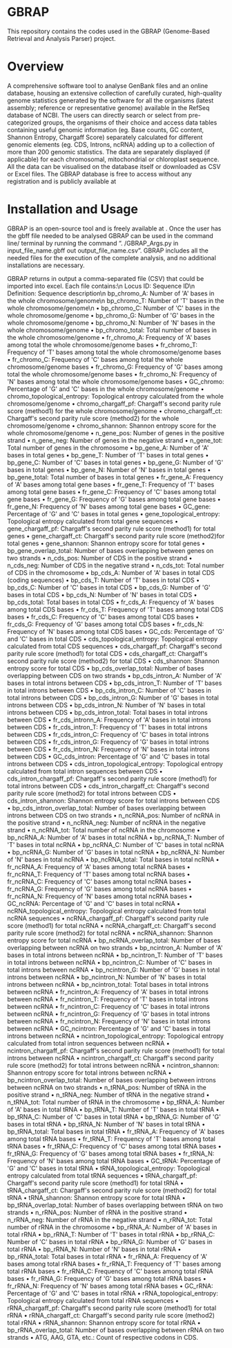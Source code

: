 # GBRAP
This repository contains the codes used in the GBRAP (Genome-Based Retrieval and Analysis Parser) project. 

# Overview
A comprehensive software tool to analyse GenBank files and an online database, housing an extensive collection of carefully curated, high-quality genome statistics generated by the software for all the organisms (latest assembly; reference or representative genome) available in the RefSeq database of NCBI. The users can directly search or select from pre-categorized groups, the organisms of their choice and access data tables containing useful genomic information (eg. Base counts, GC content, Shannon Entropy, Chargaff Score) separately calculated for different genomic elements (eg. CDS, Introns, ncRNA) adding up to a collection of more than 200 genomic statistics. The data are separately displayed (if applicable) for each chromosomal, mitochondrial or chloroplast sequence. All the data can be visualised on the database itself or downloaded as CSV or Excel files. The GBRAP database is free to access without any registration and is publicly available at <add GBRAP database link>

# Installation and Usage
GBRAP is an open-source tool and is freely available at <insert github link>. Once the user has the gbff file needed to be analysed GBRAP can be used in the command line/ terminal by running the command “. /GBRAP_Args.py in input_file_name.gbff out output_file_name.csv”. GBRAP includes all the needed files for the execution of the complete analysis, and no additional installations are necessary. 

GBRAP returns in output a comma-separated file (CSV) that could be imported into excel. Each file contains:\n
Locus ID: Sequence ID\n
Definition: Sequence description\n
bp_chromo_A: Number of 'A' bases in the whole chromosome/genome\n
bp_chromo_T: Number of 'T' bases in the whole chromosome/genome\n
•	bp_chromo_C: Number of 'C' bases in the whole chromosome/genome
•	bp_chromo_G: Number of 'G' bases in the whole chromosome/genome
•	bp_chromo_N: Number of 'N' bases in the whole chromosome/genome
•	bp_chromo_total: Total number of bases in the whole chromosome/genome
•	fr_chromo_A: Frequency of 'A' bases among total the whole chromosome/genome bases
•	fr_chromo_T: Frequency of 'T' bases among total the whole chromosome/genome bases
•	fr_chromo_C: Frequency of 'C' bases among total the whole chromosome/genome bases
•	fr_chromo_G: Frequency of 'G' bases among total the whole chromosome/genome bases
•	fr_chromo_N: Frequency of 'N' bases among total the whole chromosome/genome bases
•	GC_chromo: Percentage of 'G' and 'C' bases in the whole chromosome/genome
•	chromo_topological_entropy: Topological entropy calculated from the whole chromosome/genome
•	chromo_chargaff_pf: Chargaff's second parity rule score (method1) for the whole chromosome/genome
•	chromo_chargaff_ct: Chargaff's second parity rule score (method2) for the whole chromosome/genome
•	chromo_shannon: Shannon entropy score for the whole chromosome/genome
•	n_gene_pos: Number of genes in the positive strand
•	n_gene_neg: Number of genes in the negative strand
•	n_gene_tot: Total number of genes in the chromosome
•	bp_gene_A: Number of 'A' bases in total genes
•	bp_gene_T: Number of 'T' bases in total genes
•	bp_gene_C: Number of 'C' bases in total genes
•	bp_gene_G: Number of 'G' bases in total genes
•	bp_gene_N: Number of 'N' bases in total genes
•	bp_gene_total: Total number of bases in total genes
•	fr_gene_A: Frequency of 'A' bases among total gene bases
•	fr_gene_T: Frequency of 'T' bases among total gene bases
•	fr_gene_C: Frequency of 'C' bases among total gene bases
•	fr_gene_G: Frequency of 'G' bases among total gene bases
•	fr_gene_N: Frequency of 'N' bases among total gene bases
•	GC_gene: Percentage of 'G' and 'C' bases in total genes
•	gene_topological_entropy: Topological entropy calculated from total gene sequences
•	gene_chargaff_pf: Chargaff's second parity rule score (method1) for total genes
•	gene_chargaff_ct: Chargaff's second parity rule score (method2)for total genes
•	gene_shannon: Shannon entropy score for total genes
•	bp_gene_overlap_total: Number of bases overlapping between genes on two strands
•	n_cds_pos: Number of CDS in the positive strand
•	n_cds_neg: Number of CDS in the negative strand
•	n_cds_tot: Total number of CDS in the chromosome
•	bp_cds_A: Number of 'A' bases in total CDS (coding sequences)
•	bp_cds_T: Number of 'T' bases in total CDS
•	bp_cds_C: Number of 'C' bases in total CDS
•	bp_cds_G: Number of 'G' bases in total CDS
•	bp_cds_N: Number of 'N' bases in total CDS
•	bp_cds_total: Total bases in total CDS
•	fr_cds_A: Frequency of 'A' bases among total CDS bases
•	fr_cds_T: Frequency of 'T' bases among total CDS bases
•	fr_cds_C: Frequency of 'C' bases among total CDS bases
•	fr_cds_G: Frequency of 'G' bases among total CDS bases
•	fr_cds_N: Frequency of 'N' bases among total CDS bases
•	GC_cds: Percentage of 'G' and 'C' bases in total CDS
•	cds_topological_entropy: Topological entropy calculated from total CDS sequences
•	cds_chargaff_pf: Chargaff's second parity rule score (method1) for total CDS
•	cds_chargaff_ct: Chargaff's second parity rule score (method2) for total CDS
•	cds_shannon: Shannon entropy score for total CDS
•	bp_cds_overlap_total: Number of bases overlapping between CDS on two strands
•	bp_cds_intron_A: Number of 'A' bases in total introns between CDS
•	bp_cds_intron_T: Number of 'T' bases in total introns between CDS
•	bp_cds_intron_C: Number of 'C' bases in total introns between CDS
•	bp_cds_intron_G: Number of 'G' bases in total introns between CDS
•	bp_cds_intron_N: Number of 'N' bases in total introns between CDS
•	bp_cds_intron_total: Total bases in total introns between CDS
•	fr_cds_intronn_A: Frequency of 'A' bases in total introns between CDS
•	fr_cds_intron_T: Frequency of 'T' bases in total introns between CDS
•	fr_cds_intron_C: Frequency of 'C' bases in total introns between CDS
•	fr_cds_intron_G: Frequency of 'G' bases in total introns between CDS
•	fr_cds_intron_N: Frequency of 'N' bases in total introns between CDS
•	GC_cds_intron: Percentage of 'G' and 'C' bases in total introns between CDS
•	cds_intron_topological_entropy: Topological entropy calculated from total intron sequences between CDS
•	cds_intron_chargaff_pf: Chargaff's second parity rule score (method1) for total introns between CDS
•	cds_intron_chargaff_ct: Chargaff's second parity rule score (method2) for total introns between CDS
•	cds_intron_shannon: Shannon entropy score for total introns between CDS
•	bp_cds_intron_overlap_total: Number of bases overlapping between introns between CDS on two strands
•	n_ncRNA_pos: Number of ncRNA in the positive strand
•	n_ncRNA_neg: Number of ncRNA in the negative strand
•	n_ncRNA_tot: Total number of ncRNA in the chromosome
•	bp_ncRNA_A: Number of 'A' bases in total ncRNA
•	bp_ncRNA_T: Number of 'T' bases in total ncRNA
•	bp_ncRNA_C: Number of 'C' bases in total ncRNA
•	bp_ncRNA_G: Number of 'G' bases in total ncRNA
•	bp_ncRNA_N: Number of 'N' bases in total ncRNA
•	bp_ncRNA_total: Total bases in total ncRNA
•	fr_ncRNA_A: Frequency of 'A' bases among total ncRNA bases
•	fr_ncRNA_T: Frequency of 'T' bases among total ncRNA bases
•	fr_ncRNA_C: Frequency of 'C' bases among total ncRNA bases
•	fr_ncRNA_G: Frequency of 'G' bases among total ncRNA bases
•	fr_ncRNA_N: Frequency of 'N' bases among total ncRNA bases
•	GC_ncRNA: Percentage of 'G' and 'C' bases in total ncRNA
•	ncRNA_topological_entropy: Topological entropy calculated from total ncRNA sequences
•	ncRNA_chargaff_pf: Chargaff's second parity rule score (method1) for total ncRNA
•	ncRNA_chargaff_ct: Chargaff's second parity rule score (method2) for total ncRNA
•	ncRNA_shannon: Shannon entropy score for total ncRNA
•	bp_ncRNA_overlap_total: Number of bases overlapping between ncRNA on two strands
•	bp_ncintron_A: Number of 'A' bases in total introns between ncRNA
•	bp_ncintron_T: Number of 'T' bases in total introns between ncRNA
•	bp_ncintron_C: Number of 'C' bases in total introns between ncRNA
•	bp_ncintron_G: Number of 'G' bases in total introns between ncRNA
•	bp_ncintron_N: Number of 'N' bases in total introns between ncRNA
•	bp_ncintron_total: Total bases in total introns between ncRNA
•	fr_ncintron_A: Frequency of 'A' bases in total introns between ncRNA
•	fr_ncintron_T: Frequency of 'T' bases in total introns between ncRNA
•	fr_ncintron_C: Frequency of 'C' bases in total introns between ncRNA
•	fr_ncintron_G: Frequency of 'G' bases in total introns between ncRNA
•	fr_ncintron_N: Frequency of 'N' bases in total introns between ncRNA
•	GC_ncintron: Percentage of 'G' and 'C' bases in total introns between ncRNA
•	ncintron_topological_entropy: Topological entropy calculated from total intron sequences between ncRNA
•	ncintron_chargaff_pf: Chargaff's second parity rule score (method1) for total introns between ncRNA
•	ncintron_chargaff_ct: Chargaff's second parity rule score (method2) for total introns between ncRNA
•	ncintron_shannon: Shannon entropy score for total introns between ncRNA
•	bp_ncintron_overlap_total: Number of bases overlapping between introns between ncRNA on two strands
•	n_tRNA_pos: Number of tRNA in the positive strand
•	n_tRNA_neg: Number of tRNA in the negative strand
•	n_tRNA_tot: Total number of tRNA in the chromosome
•	bp_tRNA_A: Number of 'A' bases in total tRNA
•	bp_tRNA_T: Number of 'T' bases in total tRNA
•	bp_tRNA_C: Number of 'C' bases in total tRNA
•	bp_tRNA_G: Number of 'G' bases in total tRNA
•	bp_tRNA_N: Number of 'N' bases in total tRNA
•	bp_tRNA_total: Total bases in total tRNA
•	fr_tRNA_A: Frequency of 'A' bases among total tRNA bases
•	fr_tRNA_T: Frequency of 'T' bases among total tRNA bases
•	fr_tRNA_C: Frequency of 'C' bases among total tRNA bases
•	fr_tRNA_G: Frequency of 'G' bases among total tRNA bases
•	fr_tRNA_N: Frequency of 'N' bases among total tRNA bases
•	GC_tRNA: Percentage of 'G' and 'C' bases in total tRNA
•	tRNA_topological_entropy: Topological entropy calculated from total tRNA sequences
•	tRNA_chargaff_pf: Chargaff's second parity rule score (method1) for total tRNA
•	tRNA_chargaff_ct: Chargaff's second parity rule score (method2) for total tRNA
•	tRNA_shannon: Shannon entropy score for total tRNA
•	bp_tRNA_overlap_total: Number of bases overlapping between tRNA on two strands
•	n_rRNA_pos: Number of rRNA in the positive strand
•	n_rRNA_neg: Number of rRNA in the negative strand
•	n_rRNA_tot: Total number of rRNA in the chromosome
•	bp_rRNA_A: Number of 'A' bases in total rRNA
•	bp_rRNA_T: Number of 'T' bases in total rRNA
•	bp_rRNA_C: Number of 'C' bases in total rRNA
•	bp_rRNA_G: Number of 'G' bases in total rRNA
•	bp_rRNA_N: Number of 'N' bases in total rRNA
•	bp_rRNA_total: Total bases in total rRNA
•	fr_rRNA_A: Frequency of 'A' bases among total rRNA bases
•	fr_rRNA_T: Frequency of 'T' bases among total rRNA bases
•	fr_rRNA_C: Frequency of 'C' bases among total rRNA bases
•	fr_rRNA_G: Frequency of 'G' bases among total rRNA bases
•	fr_rRNA_N: Frequency of 'N' bases among total rRNA bases
•	GC_rRNA: Percentage of 'G' and 'C' bases in total rRNA
•	rRNA_topological_entropy: Topological entropy calculated from total rRNA sequences
•	rRNA_chargaff_pf: Chargaff's second parity rule score (method1) for total rRNA
•	rRNA_chargaff_ct: Chargaff's second parity rule score (method2) total rRNA
•	rRNA_shannon: Shannon entropy score for total rRNA
•	bp_rRNA_overlap_total: Number of bases overlapping between rRNA on two strands
•	ATG, AAG, GTA, etc.: Count of respective codons in CDS.



